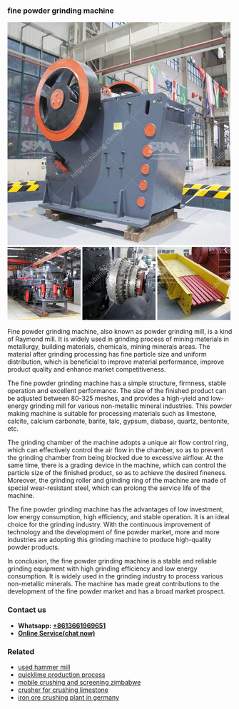 <h3>fine powder grinding machine</h3><img src='1708497558.jpg' alt=''><p>Fine powder grinding machine, also known as powder grinding mill, is a kind of Raymond mill. It is widely used in grinding process of mining materials in metallurgy, building materials, chemicals, mining minerals areas. The material after grinding processing has fine particle size and uniform distribution, which is beneficial to improve material performance, improve product quality and enhance market competitiveness.</p><p>The fine powder grinding machine has a simple structure, firmness, stable operation and excellent performance. The size of the finished product can be adjusted between 80-325 meshes, and provides a high-yield and low-energy grinding mill for various non-metallic mineral industries. This powder making machine is suitable for processing materials such as limestone, calcite, calcium carbonate, barite, talc, gypsum, diabase, quartz, bentonite, etc.</p><p>The grinding chamber of the machine adopts a unique air flow control ring, which can effectively control the air flow in the chamber, so as to prevent the grinding chamber from being blocked due to excessive airflow. At the same time, there is a grading device in the machine, which can control the particle size of the finished product, so as to achieve the desired fineness. Moreover, the grinding roller and grinding ring of the machine are made of special wear-resistant steel, which can prolong the service life of the machine.</p><p>The fine powder grinding machine has the advantages of low investment, low energy consumption, high efficiency, and stable operation. It is an ideal choice for the grinding industry. With the continuous improvement of technology and the development of fine powder market, more and more industries are adopting this grinding machine to produce high-quality powder products.</p><p>In conclusion, the fine powder grinding machine is a stable and reliable grinding equipment with high grinding efficiency and low energy consumption. It is widely used in the grinding industry to process various non-metallic minerals. The machine has made great contributions to the development of the fine powder market and has a broad market prospect.</p><h3>Contact us</h3><ul><li><strong>Whatsapp:&nbsp;<a href="https://wa.me/8613661969651">+8613661969651</a></strong></li><li><a href="https://swt.shibang-china.com/?git&amp;zhl&amp;fine powder grinding machine"><strong>Online Service(chat now)</strong></a></li></ul><h3>Related</h3><ul><li><a href='used hammer mill.md'>used hammer mill</a></li><li><a href='quicklime production process.md'>quicklime production process</a></li><li><a href='mobile crushing and screening zimbabwe.md'>mobile crushing and screening zimbabwe</a></li><li><a href='crusher for crushing limestone.md'>crusher for crushing limestone</a></li><li><a href='iron ore crushing plant in germany.md'>iron ore crushing plant in germany</a></li></ul>